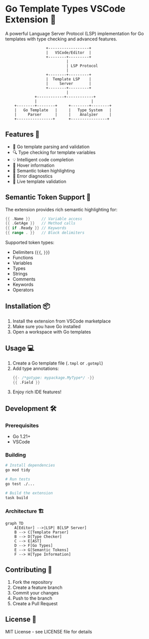 # Go Template Types VSCode Extension 🚀

A powerful Language Server Protocol (LSP) implementation for Go templates with type checking and advanced features.

```ascii
                  +------------------+
                  |   VSCode/Editor  |
                  +--------+---------+
                           |
                           | LSP Protocol
                           |
                  +--------+---------+
                  |  Template LSP    |
                  |     Server       |
                  +--------+---------+
                           |
             +------------+------------+
             |                        |
    +--------+--------+     +--------+--------+
    |   Go Template   |     |   Type System   |
    |     Parser      |     |    Analyzer     |
    +----------------+      +----------------+
```

## Features 🌟

-   🎯 Go template parsing and validation
-   🔍 Type checking for template variables
-   💡 Intelligent code completion
-   📝 Hover information
-   🎨 Semantic token highlighting
-   🐛 Error diagnostics
-   🔄 Live template validation

## Semantic Token Support 🎨

The extension provides rich semantic highlighting for:

```go
{{ .Name }}     // Variable access
{{ .GetAge }}   // Method calls
{{ if .Ready }} // Keywords
{{ range . }}   // Block delimiters
```

Supported token types:

-   Delimiters (`{{`, `}}`)
-   Functions
-   Variables
-   Types
-   Strings
-   Comments
-   Keywords
-   Operators

## Installation 📦

1. Install the extension from VSCode marketplace
2. Make sure you have Go installed
3. Open a workspace with Go templates

## Usage 💻

1. Create a Go template file (`.tmpl` or `.gotmpl`)
2. Add type annotations:
    ```go
    {{- /*gotype: mypackage.MyType*/ -}}
    {{ .Field }}
    ```
3. Enjoy rich IDE features!

## Development 🛠️

### Prerequisites

-   Go 1.21+
-   VSCode

### Building

```bash
# Install dependencies
go mod tidy

# Run tests
go test ./...

# Build the extension
task build
```

### Architecture 🏗️

```mermaid
graph TD
    A[Editor] -->|LSP| B[LSP Server]
    B --> C[Template Parser]
    B --> D[Type Checker]
    C --> E[AST]
    D --> F[Go Types]
    E --> G[Semantic Tokens]
    F --> H[Type Information]
```

## Contributing 🤝

1. Fork the repository
2. Create a feature branch
3. Commit your changes
4. Push to the branch
5. Create a Pull Request

## License 📄

MIT License - see LICENSE file for details
